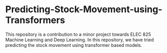# Predicting-Stock-Movement-using-Transformers
This repository is a contribution to a minor project towards ELEC 825 Machine Learning and Deep Learning. In this repository, we have tried predicting the stock movement using transformer based models.
